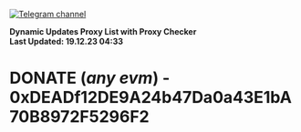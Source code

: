 [![Telegram channel](https://img.shields.io/endpoint?url=https://runkit.io/damiankrawczyk/telegram-badge/branches/master?url=https://t.me/n4z4v0d)](https://t.me/n4z4v0d) 

**Dynamic Updates Proxy List with Proxy Checker**  
**Last Updated: 19.12.23 04:33**

# DONATE (_any evm_) - 0xDEADf12DE9A24b47Da0a43E1bA70B8972F5296F2
